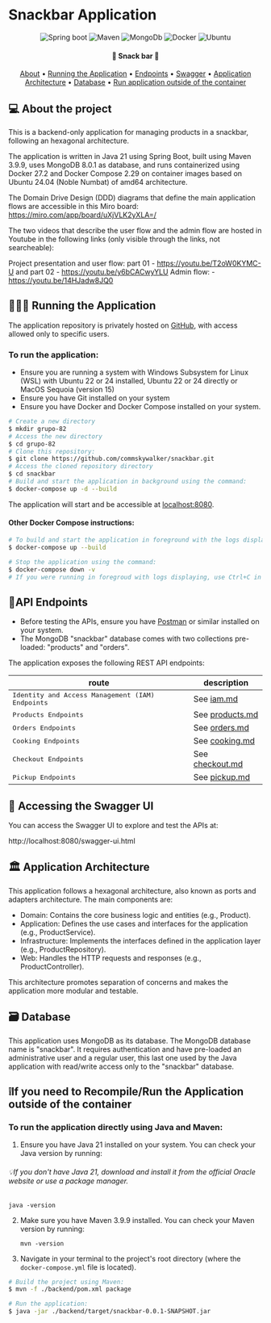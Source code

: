 # Snackbar Application

<p align="center">
	<img alt="Spring boot" src="https://img.shields.io/badge/Spring%20Boot-6DB33F.svg?style=for-the-badge&logo=Spring-Boot&logoColor=white">
	<img alt="Maven" src="https://img.shields.io/badge/Apache%20Maven-C71A36.svg?style=for-the-badge&logo=Apache-Maven&logoColor=white">
	<img alt="MongoDb" src="https://img.shields.io/badge/MongoDB-47A248.svg?style=for-the-badge&logo=MongoDB&logoColor=white">
	<img alt="Docker" src="https://img.shields.io/badge/Docker-2496ED.svg?style=for-the-badge&logo=Docker&logoColor=white   ">
	<img alt="Ubuntu" src="https://img.shields.io/badge/Ubuntu-E95420.svg?style=for-the-badge&logo=Ubuntu&logoColor=white">
</p>

<h4 align="center"> 
  🍔 Snack bar 🍟
</h4>

<p align="center">
<a href="#about">About</a> •
<a href="#run"> Running the Application</a> •
<a href="#endpoints">Endpoints</a> •
<a href="#swagger">Swagger</a> •
<a href="#architecture">Application Architecture</a> •
<a href="#database">Database</a> •
<a href="#run-outside">Run application outside of the container</a> 
</p>
   
<p id="about">

## 💻 About the project
This is a backend-only application for managing products in a snackbar, following an hexagonal architecture.

The application is written in Java 21 using Spring Boot, built using Maven 3.9.9, uses MongoDB 8.0.1 as database, and runs containerized using Docker 27.2 and Docker Compose 2.29 on container images based on Ubuntu 24.04 (Noble Numbat) of amd64 architecture.

The Domain Drive Design (DDD) diagrams that define the main application flows are accessible in this Miro board: https://miro.com/app/board/uXjVLK2yXLA=/

The two videos that describe the user flow and the admin flow are hosted in Youtube in the following links (only visible through the links, not searcheable):

Project presentation and user flow: part 01 - https://youtu.be/T2oW0KYMC-U and part 02 - https://youtu.be/y6bCACwyYLU 
Admin flow: - https://youtu.be/14HJadw8JQ0 

</p>
   

<p id="run">

## 🏃‍♂️‍➡️ Running the Application
</p>

The application repository is privately hosted on [GitHub](https://github.com/commskywalker/snackbar), with access allowed only to specific users.

### To run the application: 
* Ensure you are running a system with Windows Subsystem for Linux (WSL) with Ubuntu 22 or 24 installed, Ubuntu 22 or 24 directly or MacOS Sequoia (version 15)
* Ensure you have Git installed on your system
* Ensure you have Docker and Docker Compose installed on your system.

```bash
# Create a new directory
$ mkdir grupo-82
# Access the new directory
$ cd grupo-82
# Clone this repository:
$ git clone https://github.com/commskywalker/snackbar.git
# Access the cloned repository directory
$ cd snackbar
# Build and start the application in background using the command:
$ docker-compose up -d --build

```
The application will start and be accessible at [localhost:8080](http://localhost:8080).

#### Other Docker Compose instructions:
```bash
# To build and start the application in foreground with the logs displaying in the console, use the following command:
$ docker-compose up --build

# Stop the application using the command:
$ docker-compose down -v
# If you were running in foregroud with logs displaying, use Ctrl+C in the terminal where docker-compose is running and then the command above

```

<p id="endpoints">
   
## 📍API Endpoints
</p>

* Before testing the APIs, ensure you have [Postman](https://www.postman.com/) or similar installed on your system.
* The MongoDB "snackbar" database comes with two collections pre-loaded: "products" and "orders".

The application exposes the following REST API endpoints:

<div align="center">

| route               | description                                          
|----------------------|-----------------------------------------------------
| <kbd>Identity and Access Management (IAM) Endpoints</kbd>     | See [iam.md](https://github.com/commskywalker/snackbar/blob/main/backend/src/main/java/com/snackbar/iam/iam.md)
| <kbd>Products Endpoints</kbd>     | See [products.md](https://github.com/commskywalker/snackbar/blob/main/backend/src/main/java/com/snackbar/product/products.md)
| <kbd>Orders Endpoints</kbd>     | See [orders.md](https://github.com/commskywalker/snackbar/blob/main/backend/src/main/java/com/snackbar/order/orders.md)
| <kbd>Cooking Endpoints</kbd>     | See [cooking.md](https://github.com/commskywalker/snackbar/blob/main/backend/src/main/java/com/snackbar/cooking/cooking.md)
| <kbd>Checkout Endpoints</kbd>     | See [checkout.md](https://github.com/commskywalker/snackbar/blob/main/backend/src/main/java/com/snackbar/checkout/checkout.md)
| <kbd>Pickup Endpoints</kbd>     | See [pickup.md](https://github.com/commskywalker/snackbar/blob/main/backend/src/main/java/com/snackbar/pickup/pickup.md)
</div>


<p id="swagger">
	
## 📄 Accessing the Swagger UI
</p>

You can access the Swagger UI to explore and test the APIs at:

http://localhost:8080/swagger-ui.html

<p id="architecture">
	
## 🏛️ Application Architecture
</p>

This application follows a hexagonal architecture, also known as ports and adapters architecture. The main components are:

- Domain: Contains the core business logic and entities (e.g., Product).
- Application: Defines the use cases and interfaces for the application (e.g., ProductService).
- Infrastructure: Implements the interfaces defined in the application layer (e.g., ProductRepository).
- Web: Handles the HTTP requests and responses (e.g., ProductController).

This architecture promotes separation of concerns and makes the application more modular and testable.

<p id="database">
	
## 🗃️ Database
</p>
This application uses MongoDB as its database. The MongoDB database name is "snackbar". It requires authentication and have pre-loaded an administrative user and a regular user, this last one used by the Java application with read/write access only to the "snackbar" database. 

<p id="run-outside">
	
## ❕If you need to Recompile/Run the Application outside of the container
</p>


### To run the application directly using Java and Maven:

1. Ensure you have Java 21 installed on your system. You can check your Java version by running:
<h6>💡If you don't have Java 21, download and install it from the official Oracle website or use a package manager. </h6>

   ```
   java -version
   ```


2. Make sure you have Maven 3.9.9 installed. You can check your Maven version by running:
   ```
   mvn -version
   ```

3. Navigate in your terminal to the project's root directory (where the `docker-compose.yml` file is located).
```bash
# Build the project using Maven:
$ mvn -f ./backend/pom.xml package

# Run the application:
$ java -jar ./backend/target/snackbar-0.0.1-SNAPSHOT.jar

```

